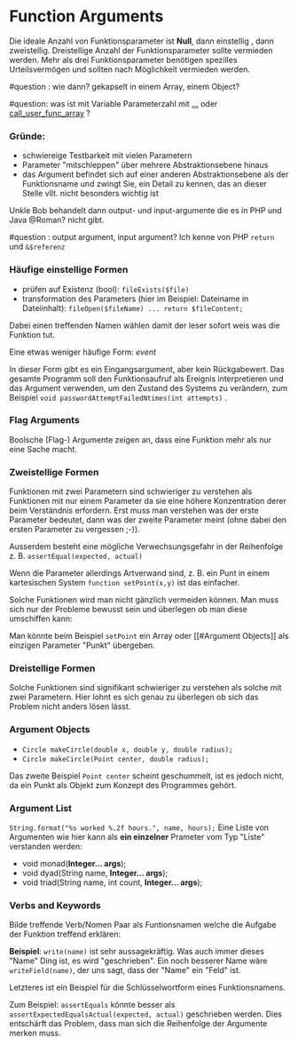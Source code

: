 # Function Arguments
Die ideale Anzahl von Funktionsparameter ist **Null**, dann einstellig , dann zweistellig.
Dreistellige Anzahl der Funktionsparameter sollte vermieden werden. Mehr als drei Funktionsparameter benötigen spezilles Urteilsvermögen und sollten nach Möglichkeit vermieden werden.

#question : wie dann? gekapselt in einem Array, einem Object?

#question: was ist mit Variable Parameterzahl mit  [...](https://www.php.net/manual/de/functions.arguments.php#functions.variable-arg-list) oder [call_user_func_array](https://www.php.net/call_user_func_array) ?

### Gründe:
- schwiereige Testbarkeit mit vielen Parametern
- Parameter "mitschleppen" über mehrere Abstraktionsebene hinaus
- das Argument befindet sich auf einer anderen Abstraktionsebene als der Funktionsname und zwingt Sie, ein Detail zu kennen, das an dieser Stelle vllt. nicht besonders wichtig ist


Unkle Bob behandelt dann output- und input-argumente die es in PHP und Java @Roman? nicht gibt.


#question : output argument, input argument? Ich kenne von PHP `return` und `&$referenz`


### Häufige einstellige Formen
- prüfen auf Existenz (bool): `fileExists($file)`
- transformation des Parameters (hier im Beispiel: Dateiname in Dateiinhalt): `fileOpen($fileName) ... return $fileContent;`

Dabei einen treffenden Namen wählen damit der leser sofort weis was die Funktion tut.

Eine etwas weniger häufige Form: *event*

 In dieser Form gibt es ein Eingangsargument, aber kein Rückgabewert. Das gesamte Programm soll den Funktionsaufruf als Ereignis interpretieren und das Argument verwenden, um den Zustand des Systems zu verändern, zum Beispiel `void passwordAttemptFailedNtimes(int attempts)` . 

### Flag Arguments
Boolsche (Flag-) Argumente zeigen an, dass eine Funktion mehr als nur eine Sache macht.


### Zweistellige Formen
Funktionen mit zwei Parametern sind schwieriger zu verstehen als Funktionen mit nur einem Parameter da sie eine höhere Konzentration derer beim Verständnis erfordern.
Erst muss man verstehen was der erste Parameter bedeutet, dann was der zweite Parameter meint (ohne dabei den ersten Parameter zu vergessen ;-)).

Ausserdem besteht eine mögliche Verwechsungsgefahr in der Reihenfolge  z. B. `assertEqual(expected, actual)`

Wenn die Parameter allerdings Artverwand sind, z. B. ein Punt in einem kartesischen System `function setPoint(x,y)` ist das einfacher.

Solche Funktionen wird man nicht gänzlich vermeiden können. Man muss sich nur der Probleme bewusst sein und überlegen ob man diese umschiffen kann:

Man könnte beim Beispiel `setPoint` ein Array oder [[#Argument Objects]] als einzigen Parameter "Punkt" übergeben.


### Dreistellige Formen
Solche Funktionen sind signifikant schwieriger zu verstehen als solche mit zwei Parametern. Hier lohnt es sich genau zu überlegen ob sich das Problem nicht anders lösen lässt.

### Argument Objects
- `Circle makeCircle(double x, double y, double radius);`
- `Circle makeCircle(Point center, double radius);`

Das zweite Beispiel `Point center` scheint geschummelt, ist es jedoch nicht, da ein Punkt als Objekt zum Konzept des Programmes gehört.

### Argument List
`String.format("%s worked %.2f hours.", name, hours);`
 Eine Liste von Argumenten wie hier kann als **ein einzelner** Prameter vom Typ "Liste" verstanden werden:
 
 - void monad(**Integer... args**);
 - void dyad(String name, **Integer... args**);
 - void triad(String name, int count, **Integer... args**);

### Verbs and Keywords
Bilde treffende Verb/Nomen Paar als Funtionsnamen welche die Aufgabe der Funktion treffend erklären:

**Beispiel**:
`write(name)` ist sehr aussagekräftig. Was auch immer dieses "Name" Ding ist, es wird "geschrieben".
Ein noch besserer Name wäre `writeField(name)`, der uns sagt, dass der "Name" ein "Feld" ist.

Letzteres ist ein Beispiel für die Schlüsselwortform eines Funktionsnamens.

Zum Beispiel:
`assertEquals` könnte besser als
`assertExpectedEqualsActual(expected, actual)` geschrieben werden.
Dies entschärft das Problem, dass man sich die Reihenfolge der Argumente merken muss.